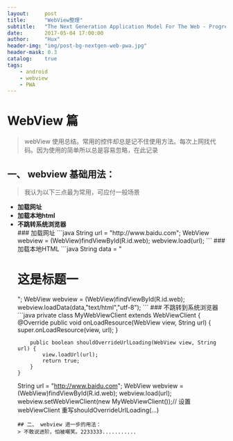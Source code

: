 ```yaml
---
layout:     post
title:      "WebView整理"
subtitle:   "The Next Generation Application Model For The Web - Progressive Web App"
date:       2017-05-04 17:00:00
author:     "Hux"
header-img: "img/post-bg-nextgen-web-pwa.jpg"
header-mask: 0.3
catalog:    true
tags:
    - android
    - webview
    - PWA
---
```


# WebView 篇
> webView 使用总结。常用的控件却总是记不住使用方法。每次上网找代码。因为使用的简单所以总是容易忽略，在此记录
## 一、 webview 基础用法：
> 我认为以下三点最为常用，可应付一般场景

<b>
<ul>
    <li> 加载网址</li>
    <li> 加载本地html</li>
    <li> 不跳转系统浏览器</li>
</ol>
</b>
### 加载网址
```java
String url = "http://www.baidu.com";
WebView webview = (WebView)findViewById(R.id.web);
webview.load(url);
```
### 加载本地HTML
```java
String data = "<html>
                    <body>
                      <h1>这是标题一</h1>
                    </body>
                </html>";
WebView webview = (WebView)findViewById(R.id.web);
webview.loadData(data,"text/html","utf-8");
```
### 不跳转到系统浏览器
```java
    private class MyWebViewClient extends WebViewClient {
        @Override
        public void onLoadResource(WebView view, String url) {
            super.onLoadResource(view, url);
        }

        public boolean shouldOverrideUrlLoading(WebView view, String url) {
            view.loadUrl(url);
            return true;
        }
    }
String url = "http://www.baidu.com";
WebView webview = (WebView)findViewById(R.id.web);
webview.load(url);
webview.setWebViewClient(new MyWebViewClient());// 设置webViewClient 重写shouldOverrideUrlLoading(...)
```
## 二、 webview 进一步的用法：
> 不敢说进阶，怕被嘲笑。2233333...........



